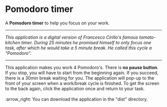 # Pomodoro timer
A <strong>Pomodoro timer</strong> to help you focus on your work. 
<hr>
<i>This application is a digital version of Francesco Cirillo's famous tomato-kitchen timer. During 25 minutes he promised himself to only focus one task, after which he would take a 5 minute break. He called this cycle a "Pomodoro".</i> 
<hr>
This application makes you work 4 Pomodoro's. There is <strong>no pause button</strong>. If you stop, you will have to start from the beginning again. If you succeed, there is a 30min break waiting for you. The application will pop-up to the front of your screen when a work/break cycle is finished. To get the screen to the back again, click the application once and return to your task.
<br></br>
:arrow_right: You can download the application in the "dist" directory.
